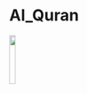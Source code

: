 # Al_Quran

<img src="https://user-images.githubusercontent.com/74914169/213877277-18710116-925f-4dbb-bb12-e37854c7cfa2.png" width=15% height=15%>
